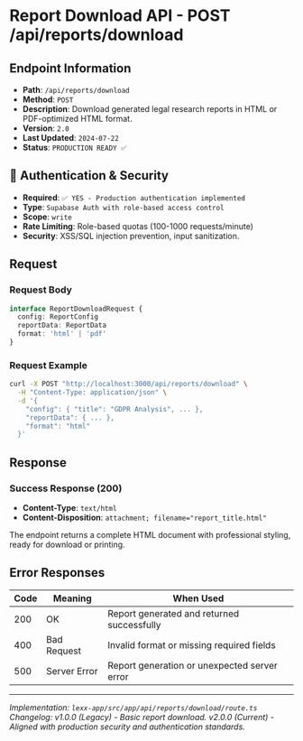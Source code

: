 # Report Download API - POST /api/reports/download

## Endpoint Information
- **Path**: `/api/reports/download`
- **Method**: `POST`
- **Description**: Download generated legal research reports in HTML or PDF-optimized HTML format.
- **Version**: `2.0`
- **Last Updated**: `2024-07-22`
- **Status**: `PRODUCTION READY ✅`

## 🔐 Authentication & Security
- **Required**: `✅ YES - Production authentication implemented`
- **Type**: `Supabase Auth with role-based access control`
- **Scope**: `write`
- **Rate Limiting**: Role-based quotas (100-1000 requests/minute)
- **Security**: XSS/SQL injection prevention, input sanitization.

## Request

### Request Body
```typescript
interface ReportDownloadRequest {
  config: ReportConfig
  reportData: ReportData
  format: 'html' | 'pdf'
}
```

### Request Example
```bash
curl -X POST "http://localhost:3000/api/reports/download" \
  -H "Content-Type: application/json" \
  -d '{
    "config": { "title": "GDPR Analysis", ... },
    "reportData": { ... },
    "format": "html"
  }'
```

## Response

### Success Response (200)
- **Content-Type**: `text/html`
- **Content-Disposition**: `attachment; filename="report_title.html"`

The endpoint returns a complete HTML document with professional styling, ready for download or printing.

## Error Responses

| Code | Meaning | When Used |
|------|---------|-----------|
| 200 | OK | Report generated and returned successfully |
| 400 | Bad Request | Invalid format or missing required fields |
| 500 | Server Error | Report generation or unexpected server error |

---

*Implementation: `lexx-app/src/app/api/reports/download/route.ts`*
*Changelog: v1.0.0 (Legacy) - Basic report download. v2.0.0 (Current) - Aligned with production security and authentication standards.*